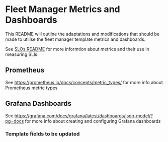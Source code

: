 # Fleet Manager Metrics and Dashboards
This README will outline the adaptations and modifications that should be made to utilise the fleet manager template metrics and dashboards.

See [SLOs README](docs/slos/README.md) for more informtion about metrics and their use in measuring SLIs.


## Prometheus
See https://prometheus.io/docs/concepts/metric_types/ for more info about Prometheus metric types

## Grafana Dashboards  
See https://grafana.com/docs/grafana/latest/dashboards/json-model/?pg=docs for more info about creating and configuring Grafana dashboards

### Template fields to be updated

